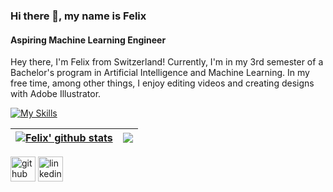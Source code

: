 ### Hi there 👋, my name is Felix
#### Aspiring Machine Learning Engineer
Hey there, I'm Felix from Switzerland! Currently, I'm in my 3rd semester of a Bachelor's program in Artificial Intelligence and Machine Learning. In my free time, among other things, I enjoy editing videos and creating designs with Adobe Illustrator.

[![My Skills](https://skillicons.dev/icons?i=py,java,js,html,css,lua,pr,ps,ai,r)](https://skillicons.dev)


| <a href="[https://github.com/fehlixus/](https://github.com/fehlixus)"><img align="center" src="https://github-readme-stats.vercel.app/api?username=fehlixus&show_icons=true&include_all_commits=true&theme=radical&hide_border=true" alt="Felix' github stats" /></a> | <a href="https://github.com/fehlixus/"><img align="center" src="https://github-readme-stats.vercel.app/api/top-langs/?username=fehlixus&layout=compact&theme=radical&hide_border=true" /></a> |
| ------------- | ------------- |

[<img src='https://cdn.jsdelivr.net/npm/simple-icons@3.0.1/icons/github.svg' alt='github' height='40'>](https://github.com/fehlixus)  [<img src='https://cdn.jsdelivr.net/npm/simple-icons@3.0.1/icons/linkedin.svg' alt='linkedin' height='40'>](https://www.linkedin.com/in/Test/)  

